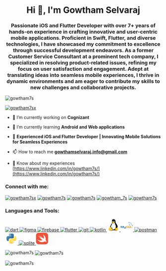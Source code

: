 <h1 align="center">Hi 👋, I'm Gowtham Selvaraj</h1>
<h3 align="center">Passionate iOS and Flutter Developer with over 7+ years of hands-on experience in crafting innovative and user-centric mobile applications. Proficient in Swift, Flutter, and diverse technologies, I have showcased my commitment to excellence through successful development endeavors. As a former Customer Service Consultant at a prominent tech company, I specialized in resolving product-related issues, refining my focus on user satisfaction and engagement. Adept at translating ideas into seamless mobile experiences, I thrive in dynamic environments and am eager to contribute my skills to new challenges and collaborative projects.</h3>

<p align="left"> <img src="https://komarev.com/ghpvc/?username=gowtham7s&label=Profile%20views&color=0e75b6&style=flat" alt="gowtham7s" /> </p>

<p align="left"> <a href="https://twitter.com/gowtham7sx" target="blank"><img src="https://img.shields.io/twitter/follow/gowtham7sx?logo=twitter&style=for-the-badge" alt="gowtham7sx" /></a> </p>

- 🔭 I’m currently working on **Cognizant**

- 🌱 I’m currently learning **Android and Web applications**

- 💬 **Experienced iOS and Flutter Developer | Innovating Mobile Solutions for Seamless Experiences**

- 📫 How to reach me **gowthamselvaraj.info@gmail.com**

- 📄 Know about my experiences [https://www.linkedin.com/in/gowtham7s/](https://www.linkedin.com/in/gowtham7s/)

<h3 align="left">Connect with me:</h3>
<p align="left">
<a href="https://twitter.com/gowtham7sx" target="blank"><img align="center" src="https://raw.githubusercontent.com/rahuldkjain/github-profile-readme-generator/master/src/images/icons/Social/twitter.svg" alt="gowtham7sx" height="30" width="40" /></a>
<a href="https://linkedin.com/in/gowtham7s" target="blank"><img align="center" src="https://raw.githubusercontent.com/rahuldkjain/github-profile-readme-generator/master/src/images/icons/Social/linked-in-alt.svg" alt="gowtham7s" height="30" width="40" /></a>
<a href="https://stackoverflow.com/users/gowtham7s" target="blank"><img align="center" src="https://raw.githubusercontent.com/rahuldkjain/github-profile-readme-generator/master/src/images/icons/Social/stack-overflow.svg" alt="gowtham7s" height="30" width="40" /></a>
<a href="https://instagram.com/gowtham_7s" target="blank"><img align="center" src="https://raw.githubusercontent.com/rahuldkjain/github-profile-readme-generator/master/src/images/icons/Social/instagram.svg" alt="gowtham_7s" height="30" width="40" /></a>
<a href="https://www.leetcode.com/gowtham7s" target="blank"><img align="center" src="https://raw.githubusercontent.com/rahuldkjain/github-profile-readme-generator/master/src/images/icons/Social/leet-code.svg" alt="gowtham7s" height="30" width="40" /></a>
</p>

<h3 align="left">Languages and Tools:</h3>
<p align="left"> <a href="https://dart.dev" target="_blank" rel="noreferrer"> <img src="https://www.vectorlogo.zone/logos/dartlang/dartlang-icon.svg" alt="dart" width="40" height="40"/> </a> <a href="https://www.figma.com/" target="_blank" rel="noreferrer"> <img src="https://www.vectorlogo.zone/logos/figma/figma-icon.svg" alt="figma" width="40" height="40"/> </a> <a href="https://firebase.google.com/" target="_blank" rel="noreferrer"> <img src="https://www.vectorlogo.zone/logos/firebase/firebase-icon.svg" alt="firebase" width="40" height="40"/> </a> <a href="https://flutter.dev" target="_blank" rel="noreferrer"> <img src="https://www.vectorlogo.zone/logos/flutterio/flutterio-icon.svg" alt="flutter" width="40" height="40"/> </a> <a href="https://git-scm.com/" target="_blank" rel="noreferrer"> <img src="https://www.vectorlogo.zone/logos/git-scm/git-scm-icon.svg" alt="git" width="40" height="40"/> </a> <a href="https://kotlinlang.org" target="_blank" rel="noreferrer"> <img src="https://www.vectorlogo.zone/logos/kotlinlang/kotlinlang-icon.svg" alt="kotlin" width="40" height="40"/> </a> <a href="https://www.linux.org/" target="_blank" rel="noreferrer"> <img src="https://raw.githubusercontent.com/devicons/devicon/master/icons/linux/linux-original.svg" alt="linux" width="40" height="40"/> </a> <a href="https://www.mysql.com/" target="_blank" rel="noreferrer"> <img src="https://raw.githubusercontent.com/devicons/devicon/master/icons/mysql/mysql-original-wordmark.svg" alt="mysql" width="40" height="40"/> </a> <a href="https://postman.com" target="_blank" rel="noreferrer"> <img src="https://www.vectorlogo.zone/logos/getpostman/getpostman-icon.svg" alt="postman" width="40" height="40"/> </a> <a href="https://www.python.org" target="_blank" rel="noreferrer"> <img src="https://raw.githubusercontent.com/devicons/devicon/master/icons/python/python-original.svg" alt="python" width="40" height="40"/> </a> <a href="https://www.sqlite.org/" target="_blank" rel="noreferrer"> <img src="https://www.vectorlogo.zone/logos/sqlite/sqlite-icon.svg" alt="sqlite" width="40" height="40"/> </a> <a href="https://developer.apple.com/swift/" target="_blank" rel="noreferrer"> <img src="https://raw.githubusercontent.com/devicons/devicon/master/icons/swift/swift-original.svg" alt="swift" width="40" height="40"/> </a> </p>

<p><img align="left" src="https://github-readme-stats.vercel.app/api/top-langs?username=gowtham7s&show_icons=true&locale=en&layout=compact" alt="gowtham7s" /></p>

<p>&nbsp;<img align="center" src="https://github-readme-stats.vercel.app/api?username=gowtham7s&show_icons=true&locale=en" alt="gowtham7s" /></p>

<p><img align="center" src="https://github-readme-streak-stats.herokuapp.com/?user=gowtham7s&" alt="gowtham7s" /></p>

